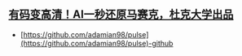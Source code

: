 ## [有码变高清！AI一秒还原马赛克，杜克大学出品](https://mbd.baidu.com/newspage/data/landingsuper?context=%7B%22nid%22%3A%22news_10089723694191192089%22%7D&n_type=0&p_from=1)
- [https://github.com/adamian98/pulse](https://github.com/adamian98/pulse)-github